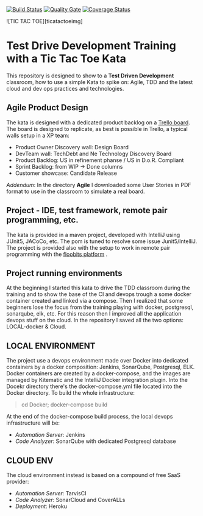 [![Build Status][travisimg]][travislink]
[![Quality Gate][qualityimg]][qualitylink]
[![Coverage Status][coverageimg]][coveragelink]

![TIC TAC TOE][ticatactoeimg]

# Test Drive Development Training with a Tic Tac Toe Kata

This repository is designed to show to a **Test Driven Development** classroom, how to use a simple Kata to spike on: Agile, TDD and the latest cloud and dev ops practices and technologies.

## Agile Product Design
The kata is designed with a dedicated product backlog on a [Trello board](https://trello.com/b/UP1IMBzH/tictactoe-kata). The board is designed to replicate, as best is possible in Trello, a typical walls setup in a XP team:
* Product Owner Discovery wall: Design Board
* DevTeam wall: TechDebt and Ne Technology Discovery Board
* Product Backlog: US in refinement phanse / US in D.o.R. Compliant
* Sprint Backlog: from WIP -> Done columns
* Customer showcase: Candidate Release

_Addendum_: In the directory **Agile** I downloaded some User Stories in PDF format to use in the classroom to simulate a real board.

## Project - IDE, test framework, remote pair programming, etc.
The kata is provided in a maven project, developed with IntelliJ using JUnit5, JACoCo, etc. The pom is tuned to resolve some issue Junit5/IntelliJ. The project is provided also with the setup to work in remote pair programming with the [floobits platform](https://floobits.com/michele.br/tictactoe) .

## Project running environments
At the beginning I started this kata to drive the TDD classroom during the training and to show the base of the CI and devops trough a some docker container created and linked via a compose. Then I realized that some beginners lose the focus from the training playing with docker, postgresql, sonarqube, elk, etc. For this reason then I improved all the application devops stuff on the cloud.
In the repository I saved all the two options: LOCAL-docker & Cloud.

## LOCAL ENVIRONMENT
The project use a devops environment made over Docker into dedicated containers by a docker composition: Jenkins, SonarQube, Postgresql, ELK.
Docker containers are created by a docker-compose, and the images are managed by Kitematic and the IntelliJ Docker integration plugin.
Into the Docekr directory there's the docker-compose.yml file located into the Docker directory. To build the whole infrastructure:
> cd Docker; docker-compose build

At the end of the docker-compose build process, the local devops infrastructure will be:
* _Automation Server_: Jenkins
* _Code Analyzer_: SonarQube with dedicated Postgresql database


## CLOUD ENV
The cloud environment instead is based on a compound of free SaaS provider:
* _Automation Server_: TarvisCI
* _Code Analyzer_: SonarCloud and CoverALLs
* _Deployment_: Heroku

[travisimg]: https://travis-ci.org/undeadgrishnackh/tictactoe.svg?branch=master
[travislink]: https://travis-ci.org/undeadgrishnackh/tictactoe
[qualityimg]: https://sonarcloud.io/api/badges/gate?key=com.undeadgrishnackh:tictactoe
[qualitylink]: https://sonarcloud.io/dashboard/index/com.undeadgrishnackh:tictactoe
[coverageimg]: https://coveralls.io/repos/github/undeadgrishnackh/tictactoe/badge.svg?branch=master
[coveragelink]: https://coveralls.io/github/undeadgrishnackh/tictactoe?branch=master
[tictactoeimg]: http://is4.mzstatic.com/image/thumb/Purple111/v4/4f/70/d4/4f70d4cd-d270-f4ce-028d-17648632197b/source/175x175bb.jpg